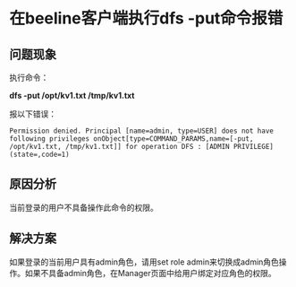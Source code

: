 # 在beeline客户端执行dfs  -put命令报错<a name="mrs_03_0164"></a>

## 问题现象<a name="zh-cn_topic_0167275857_sac9215e0f0624a89b2c0f99ff94d9f59"></a>

执行命令：

**dfs -put /opt/kv1.txt /tmp/kv1.txt**

报以下错误：

```
Permission denied. Principal [name=admin, type=USER] does not have following privileges onObject[type=COMMAND_PARAMS,name=[-put, /opt/kv1.txt, /tmp/kv1.txt]] for operation DFS : [ADMIN PRIVILEGE] (state=,code=1)
```

## 原因分析<a name="zh-cn_topic_0167275857_section1645144113716"></a>

当前登录的用户不具备操作此命令的权限。

## 解决方案<a name="zh-cn_topic_0167275857_sc78d3c2086d0445c87cf8b87ff6096dd"></a>

如果登录的当前用户具有admin角色，请用set role admin来切换成admin角色操作。如果不具备admin角色，在Manager页面中给用户绑定对应角色的权限。

